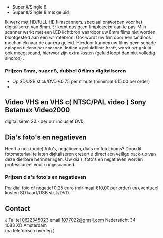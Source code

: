 - Super 8/Single 8
- Super 8/Single 8 met geluid 
 
Ik werk met HD/fULL HD filmscanners, speciaal ontworpen voor het digitaliseren van 8mm. Er komt dus geen fimplojector aan te pas! Mijn scanner werkt met een LED lichtbron waardoor uw 8mm films niet worden blootgesteld aan een warmtebron. Ook wordt uw film door een tandloos mechaniek naar de camera geleid. Hierdoor kunnen uw films geen schade oplopen tijdens het scannen. Indien u geluidfilms heeft, wordt het geluid ook meegescand, hiervoor zijn extra kosten (geluid loopt dan niet volledig sincron) .
### Prijzen 8mm, super 8, dubbel 8 films digitaliseren
- Op SD/USB stick/DVD       €0.75 per minute  (minimaal €15.00 per order)
- 
## Video VHS en VHS c( NTSC/PAL video ) Sony Betamax Video2000                                                                                                                                        
digitaliseren   20.- per uur inclusief DVD
## Dia's foto's en negatieven
Heeft u nog (oude) foto's, negatieven, dia's en fotoabums? Door dit fotomateriaal te laten digitaliseren creëert u direct een veilige back-up van deze dierbare herinneringen. Uw dia's, foto's en negatieven worden professioneel voor u ingescanned.

### Prijzen dia's foto's en negatieven
Per dia, foto of negatief 0,25 euro (minimaal €10,00 per order) en eventueel kosten SD kaart/USB stick/DVD.

## Contact
J.Tal tel [0622345023](tel:0622345023)
email [1077022@gmail.com](mailto:1077022@gmail.com)
Nedersticht 34  
1083 XD Amsterdam  
(na telefonisch overleg )

